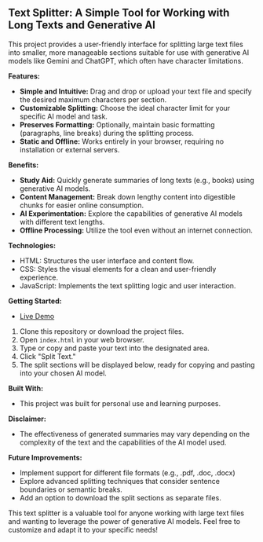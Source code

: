 ## Text Splitter: A Simple Tool for Working with Long Texts and Generative AI

This project provides a user-friendly interface for splitting large text files into smaller, more manageable sections suitable for use with generative AI models like Gemini and ChatGPT, which often have character limitations.

**Features:**

* **Simple and Intuitive:** Drag and drop or upload your text file and specify the desired maximum characters per section.
* **Customizable Splitting:** Choose the ideal character limit for your specific AI model and task.
* **Preserves Formatting:** Optionally, maintain basic formatting (paragraphs, line breaks) during the splitting process.
* **Static and Offline:** Works entirely in your browser, requiring no installation or external servers. 

**Benefits:**

* **Study Aid:** Quickly generate summaries of long texts (e.g., books) using generative AI models.
* **Content Management:** Break down lengthy content into digestible chunks for easier online consumption.
* **AI Experimentation:** Explore the capabilities of generative AI models with different text lengths.
* **Offline Processing:** Utilize the tool even without an internet connection.

**Technologies:**

* HTML: Structures the user interface and content flow.
* CSS: Styles the visual elements for a clean and user-friendly experience.
* JavaScript: Implements the text splitting logic and user interaction.

**Getting Started:**

* [Live Demo](https://splitxt.netlify.app)

1. Clone this repository or download the project files.
2. Open `index.html` in your web browser.
3. Type or copy and paste your text into the designated area.
4. Click "Split Text."
5. The split sections will be displayed below, ready for copying and pasting into your chosen AI model.

**Built With:**

* This project was built for personal use and learning purposes.

**Disclaimer:**

* The effectiveness of generated summaries may vary depending on the complexity of the text and the capabilities of the AI model used.

**Future Improvements:**

* Implement support for different file formats (e.g., .pdf, .doc, .docx)
* Explore advanced splitting techniques that consider sentence boundaries or semantic breaks.
* Add an option to download the split sections as separate files.

This text splitter is a valuable tool for anyone working with large text files and wanting to leverage the power of generative AI models. Feel free to customize and adapt it to your specific needs!
